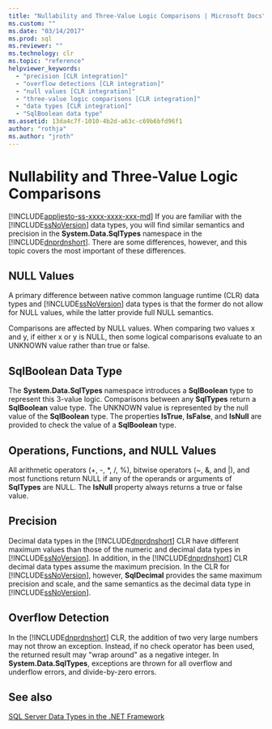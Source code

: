 ```yaml
---
title: "Nullability and Three-Value Logic Comparisons | Microsoft Docs"
ms.custom: ""
ms.date: "03/14/2017"
ms.prod: sql
ms.reviewer: ""
ms.technology: clr
ms.topic: "reference"
helpviewer_keywords: 
  - "precision [CLR integration]"
  - "overflow detections [CLR integration]"
  - "null values [CLR integration]"
  - "three-value logic comparisons [CLR integration]"
  - "data types [CLR integration]"
  - "SqlBoolean data type"
ms.assetid: 13da4c7f-1010-4b2d-a63c-c69b6bfd96f1
author: "rothja"
ms.author: "jroth"
---
```

# Nullability and Three-Value Logic Comparisons
[!INCLUDE[appliesto-ss-xxxx-xxxx-xxx-md](../../includes/appliesto-ss-xxxx-xxxx-xxx-md.md)]
  If you are familiar with the [!INCLUDE[ssNoVersion](../../includes/ssnoversion-md.md)] data types, you will find similar semantics and precision in the **System.Data.SqlTypes** namespace in the [!INCLUDE[dnprdnshort](../../includes/dnprdnshort-md.md)]. There are some differences, however, and this topic covers the most important of these differences.  
  
## NULL Values  
 A primary difference between native common language runtime (CLR) data types and [!INCLUDE[ssNoVersion](../../includes/ssnoversion-md.md)] data types is that the former do not allow for NULL values, while the latter provide full NULL semantics.  
  
 Comparisons are affected by NULL values. When comparing two values x and y, if either x or y is NULL, then some logical comparisons evaluate to an UNKNOWN value rather than true or false.  
  
## SqlBoolean Data Type  
 The **System.Data.SqlTypes** namespace introduces a **SqlBoolean** type to represent this 3-value logic. Comparisons between any **SqlTypes** return a **SqlBoolean** value type. The UNKNOWN value is represented by the null value of the **SqlBoolean** type. The properties **IsTrue**, **IsFalse**, and **IsNull** are provided to check the value of a **SqlBoolean** type.  
  
## Operations, Functions, and NULL Values  
 All arithmetic operators (+, -, \*, /, %), bitwise operators (~, &, and |), and most functions return NULL if any of the operands or arguments of **SqlTypes** are NULL. The **IsNull** property always returns a true or false value.  
  
## Precision  
 Decimal data types in the [!INCLUDE[dnprdnshort](../../includes/dnprdnshort-md.md)] CLR have different maximum values than those of the numeric and decimal data types in [!INCLUDE[ssNoVersion](../../includes/ssnoversion-md.md)]. In addition, in the [!INCLUDE[dnprdnshort](../../includes/dnprdnshort-md.md)] CLR decimal data types assume the maximum precision. In the CLR for [!INCLUDE[ssNoVersion](../../includes/ssnoversion-md.md)], however, **SqlDecimal** provides the same maximum precision and scale, and the same semantics as the decimal data type in [!INCLUDE[ssNoVersion](../../includes/ssnoversion-md.md)].  
  
## Overflow Detection  
 In the [!INCLUDE[dnprdnshort](../../includes/dnprdnshort-md.md)] CLR, the addition of two very large numbers may not throw an exception. Instead, if no check operator has been used, the returned result may "wrap around" as a negative integer. In **System.Data.SqlTypes**, exceptions are thrown for all overflow and underflow errors, and divide-by-zero errors.  
  
## See also  
 [SQL Server Data Types in the .NET Framework](../../relational-databases/clr-integration-database-objects-types-net-framework/sql-server-data-types-in-the-net-framework.md)  
  
  
